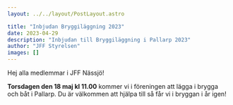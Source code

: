 ```yaml
---
layout: ../../layout/PostLayout.astro

title: "Inbjudan Bryggiläggning 2023"
date: 2023-04-29
description: "Inbjudan till Bryggiläggning i Pallarp 2023"
author: "JFF Styrelsen"
images: []
---
```


Hej alla medlemmar i JFF Nässjö!

**Torsdagen den 18 maj kl 11.00** kommer vi i föreningen att lägga i brygga och båt i Pallarp. Du är välkommen att hjälpa till så får vi i bryggan i år igen!
